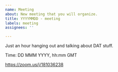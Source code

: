 ```yaml
---
name: Meeting
about: New meeting that you will organize.
title: YYYYMMDD - meeting
labels: meeting
assignees: ''

---
```


Just an hour hanging out and talking about DAT stuff.

Time: DD MMM YYYY, hh:mm GMT

https://zoom.us/j/181036238
